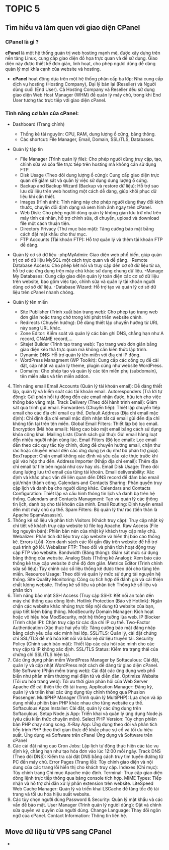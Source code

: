 # TOPIC 5

## Tìm hiểu và làm quen với giao diện CPanel


### CPanel là gì ?
  **cPanel** là một hệ thống quản trị web hosting mạnh mẽ, được xây dựng trên nền tảng Linux, cung cấp giao diện đồ họa trực quan và dễ sử dụng. Giao diện này được thiết kế đơn giản, linh hoạt, cho phép người dùng dễ dàng quản lý mọi khía cạnh của website và hosting.
  - **cPanel** hoạt động dựa trên một hệ thống phân cấp ba lớp: Nhà cung cấp dịch vụ hosting (Hosting Company), Đại lý bán lại (Reseller) và Người dùng cuối (End User). Cả Hosting Company và Reseller đều sử dụng giao diện Web Host Manager (WHM) để quản lý máy chủ, trong khi End User tương tác trực tiếp với giao diện cPanel.

### Tính năng cơ bản của cPanel:
  - Dashboard (Trang chính)
    - Thống kê tài nguyên: CPU, RAM, dung lượng ổ cứng, băng thông.
    - Các shortcut: File Manager, Email, Domain, SSL/TLS, Databases.
  
  - Quản lý tập tin
    - File Manager (Trình quản lý file): Cho phép người dùng truy cập, tạo, chỉnh sửa và xóa file trực tiếp trên hosting mà không cần sử dụng FTP.
    - Disk Usage (Theo dõi dung lượng ổ cứng): Cung cấp giao diện trực quan để giám sát và quản lý việc sử dụng dung lượng ổ cứng.
    - Backup and Backup Wizard (Backup và restore dữ liệu): Hỗ trợ sao lưu dữ liệu trên web hosting một cách dễ dàng, giúp khôi phục dữ liệu khi cần thiết.
    - Images (Hình ảnh): Tính năng này cho phép người dùng thay đổi kích thước, chuyển đổi định dạng và xem hình ảnh ngay trên cPanel.
    - Web Disk: Cho phép người dùng quản lý không gian lưu trữ như trên máy tính cá nhân, hỗ trợ chỉnh sửa, di chuyển, upload và download file một cách thuận tiện.
    - Directory Privacy (Thư mục bảo mật): Tăng cường bảo mật bằng cách đặt mật khẩu cho thư mục.
    - FTP Accounts (Tài khoản FTP): Hỗ trợ quản lý và thêm tài khoản FTP dễ dàng.

  - Quản lý cơ sở dữ liệu
    -phpMyAdmin: Giao diện web phổ biến, giúp quản trị cơ sở dữ liệu MySQL một cách trực quan và dễ dàng.
    -Remote Database Access: Cho phép kết nối và truy cập đến cơ sở dữ liệu từ xa, hỗ trợ các ứng dụng trên máy chủ khác sử dụng chung dữ liệu.
    -Manage My Databases: Cung cấp giao diện quản lý toàn diện các cơ sở dữ liệu trên website, bao gồm việc tạo, chỉnh sửa và quản lý tài khoản người dùng cơ sở dữ liệu.
    -Database Wizard: Hỗ trợ tạo và quản lý cơ sở dữ liệu trên cPanel nhanh chóng.
    
  - Quản lý tên miền
    - Site Publisher (Trình xuất bản trang web): Cho phép tạo trang web đơn giản hoặc trang chờ trong khi phát triển website chính.
    - Redirects (Chuyển hướng): Dễ dàng thiết lập chuyển hướng từ URL này sang URL khác.
    - Zone Editor: Kiểm soát và quản lý các bản ghi DNS, chẳng hạn như A record, CNAME record,…
    - Sitejet Builder (Trình tạo trang web): Tạo trang web đơn giản bằng giao diện kéo thả trực quan mà không cần kiến thức lập trình.
    - Dynamic DNS: Hỗ trợ quản lý tên miền với địa chỉ IP động.
    - WordPress Managment (WP Toolkit): Cung cấp các công cụ để cài đặt, cập nhật và quản lý theme, plugin cũng như website WordPress.
    - Domains: Cho phép tạo và quản lý các tên miền phụ (subdomain), tên miền alias và tên miền addon.

4. Tính năng email
Email Accounts (Quản lý tài khoản email): Dễ dàng thiết lập, quản lý và kiểm soát các tài khoản email.
Autoresponders (Trả lời tự động): Gửi phản hồi tự động đến các email nhận được, hữu ích cho việc thông báo vắng mặt.
Track Delivery (Theo dõi hành trình email): Giám sát quá trình gửi email.
Forwarders (Chuyển tiếp): Thiết lập chuyển tiếp email cho các địa chỉ email cụ thể.
Default Address (Địa chỉ email mặc định): Chỉ định địa chỉ email mặc định nhận tất cả email gửi đến địa chỉ không tồn tại trên tên miền.
Global Email Filters: Thiết lập bộ lọc email.
Encryption (Mã hóa email): Nâng cao bảo mật email bằng cách sử dụng khóa công khai.
Mailing Lists (Danh sách gửi thư): Gửi email hàng loạt đến nhiều người nhận cùng lúc.
Email Filters (Bộ lọc email): Lọc email đến theo các quy tắc tùy chỉnh, dùng để chuyển hướng email, chặn thư rác hoặc chuyển email đến các ứng dụng (ví dụ như bộ phận trợ giúp).
BoxTrapper: Chặn email không xác định và yêu cầu xác thực trước khi gửi vào hộp thư đến.
Address Importer (Nhập địa chỉ email): Thêm địa chỉ email từ file bên ngoài như csv hay xls.
Email Disk Usage: Theo dõi dung lượng lưu trữ email của từng tài khoản.
Email deliverability: Xác định và khắc phục vấn đề liên quan đến DNS record để đảm bảo email gửi/nhận thành công.
Calendars and Contacts Sharing: Phân quyền truy cập lịch và danh bạ cho người dùng khác.
Calendars and Contacts Configuration: Thiết lập và cấu hình thông tin lịch và danh bạ trên hệ thống.
Calendars and Contacts Managment: Tạo và quản lý các thông tin lịch, danh bạ cho tài khoản của mình.
Email Routing: Định tuyến email đến một máy chủ cụ thể.
Spam Filters: Bộ quản lý thư rác (tiền thân là Apache SpamAssassin).
5. Thống kê số liệu và phân tích
Visitors (Khách truy cập): Truy cập nhật ký chi tiết về khách truy cập website từ file log Apache.
Raw Access (File log nguyên bản): Phiên bản nén của nhật ký khách truy cập máy chủ.
Webalizer: Phân tích dữ liệu truy cập website và hiển thị báo cáo thống kê.
Errors (Lỗi): Xem danh sách các lỗi gần đây trên website để hỗ trợ quá trình gỡ lỗi.
Webalizer FTP: Theo dõi và phân tích hoạt động truy cập FTP vào website.
Bandwidth (Băng thông): Giám sát mức sử dụng băng thông của website.
Analog Stats (Thống kê Analog): Xem báo cáo thống kê truy cập website ở chế độ đơn giản.
Metrics Editor (Trình chỉnh sửa số liệu): Tùy chỉnh các số liệu thống kê được theo dõi cho từng tên miền.
Resource Usage: Theo dõi và quản lý mức sử dụng tài nguyên hệ thống.
Site Quality Monitoring: Công cụ tích hợp để đánh giá và cải thiện chất lượng website.
Thống kê số liệu và phân tích
Thống kê số liệu và phân tích
6. Tính năng bảo mật
SSH Access (Truy cập SSH): Kết nối an toàn đến máy chủ thông qua dòng lệnh.
Hotlink Protection (Bảo vệ Hotlink): Ngăn chặn các website khác nhúng trực tiếp nội dung từ website của bạn, giúp tiết kiệm băng thông.
ModSecurity Domain Manager: Kích hoạt hoặc vô hiệu hóa ModSecurity, một hệ thống tường lửa web.
IP Blocker (Trình chặn IP): Chặn truy cập từ các địa chỉ IP cụ thể.
Two-Factor Authentication (Xác thực hai yếu tố): Tăng cường bảo mật đăng nhập bằng cách yêu cầu xác minh hai lớp.
SSL/TLS: Quản lý, cài đặt chứng chỉ SSL/TLS để mã hóa kết nối và bảo vệ dữ liệu truyền tải.
Security Policy (Chính sách bảo mật): Thiết lập các câu hỏi xác minh cho các truy cập từ IP không xác định.
SSL/TLS Status: Kiểm tra trạng thái của chứng chỉ SSL/TLS hiện tại.
7. Các ứng dụng phần mềm
WordPress Manager by Softaculous: Cài đặt, quản lý và cập nhật WordPress một cách dễ dàng từ giao diện cPanel.
Site Software (Phần mềm trang web): Cài đặt các ứng dụng web phổ biến như phần mềm thương mại điện tử và diễn đàn.
Optimize Website (Tối ưu hóa trang web): Tối ưu thời gian phản hồi của Web Server Apache để cải thiện tốc độ tải trang.
Application Manager: Đăng ký, quản lý và triển khai các ứng dụng tùy chỉnh thông qua Phusion Passenger.
MultiPHP Manager (Trình quản lý MultiPHP): Lựa chọn và áp dụng nhiều phiên bản PHP khác nhau cho từng website cụ thể.
Softaculous Apps Installer: Cài đặt, quản lý các ứng dụng trên Softaculous.
Setup Node.js App: Triển khai và quản lý ứng dụng Node.js (yêu cầu kiến thức chuyên môn).
Select PHP Version: Tùy chọn phiên bản PHP chạy song song.
X-Ray App: Ứng dụng theo dõi và phân tích tiến trình PHP theo thời gian thực để khắc phục sự cố và tối ưu hiệu suất.
Ứng dụng và Software trên cPanel
Ứng dụng và Software trên cPanel
8. Các cài đặt nâng cao
Cron Jobs: Lập lịch tự động thực hiện các tác vụ định kỳ, chẳng hạn như tạo hóa đơn vào lúc 12:00 mỗi ngày.
Track DNS (Theo dõi DNS): Kiểm tra cài đặt DNS bằng cách truy tìm tuyến đường từ PC đến máy chủ.
Error Pages (Trang lỗi): Tùy chỉnh giao diện và nội dung của các trang lỗi hiển thị cho khách truy cập.
Indexes (Chỉ mục): Tùy chỉnh trang Chỉ mục Apache mặc định.
Terminal: Truy cập giao diện dòng lệnh trực tiếp thông qua bảng console tích hợp.
MIME Types: Tiếp nhận và hỗ trợ chỉ dẫn xử lý phần extension trên website.
LiteSpeed Web Cache Manager: Quản lý và triển khai LSCache để tăng tốc độ tải trang và tối ưu hóa hiệu suất website.
9. Các tùy chọn người dùng
Password & Security: Quản lý mật khẩu và các vấn đề bảo mật.
User Manager (Trình quản lý người dùng): Đặt và chỉnh sửa quyền và quyền của người dùng.
Change Language: Thay đổi ngôn ngữ của cPanel.
Contact Information: Thông tin liên hệ.




## Move dữ liệu từ VPS sang CPanel
 -

